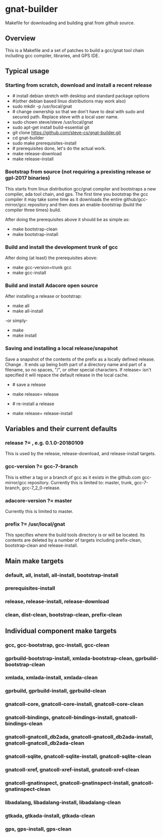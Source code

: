 # gnat-builder
Makefile for downloading and building gnat from github source.

## Overview

This is a Makefile and a set of patches to build a gcc/gnat tool chain including gcc compiler, libraries, and GPS IDE.

## Typical usage

### Starting from scratch, download and install a recent release
* \# install debian stretch with desktop and standard package options
* \#(other debian based linux distributions may work also)
* sudo mkdir -p /usr/local/gnat
* \# change ownership so that we don't have to deal with sudo and secured path. Replace steve with a local user name.
* sudo chown steve/steve /usr/local/gnat
* sudo apt-get install build-essential git
* git clone https://github.com/steve-cs/gnat-builder.git
* cd gnat-builder
* sudo make prerequisites-install
* \# prerequisites done, let's do the actual work.
* make release-download
* make release-install

### Bootstrap from source (not requiring a prexisting release or gpl-2017 binaries)

This starts from linux distribution gcc/gnat compiler and bootstraps a new compiler, ada tool chain, and gps.  The first time you bootstrap the gcc compiler it may take some time as it downloads the entire github/gcc-mirror/gcc repository and then does an enable-bootstrap (build the compiler three times) build.

After doing the prerequisites above it should be as simple as:

* make bootstrap-clean
* make bootstrap-install

### Build and install the development trunk of gcc

After doing (at least) the prerequisites above:

* make gcc-version=trunk gcc
* make gcc-install

### Build and install Adacore open source

After installing a release or bootstrap:

* make all
* make all-install

-or simply-

* make
* make install

### Saving and installing a local release/snapshot

Save a snapshot of the contents of the prefix as a locally defined release.  Change <my-release-id>.  It ends up being both part of a directory name and part of a filename, so no spaces, "/", or other special characters. If release= isn't specified it will repace the default release in the local cache.

* \# save a release
* make release=<my-release-id> release

* \# re-install a release
* make release=<my-release-id> release-install

## Variables and their current defaults

### release ?= <latest-release>, e.g. 0.1.0-20180109

This is used by the release, release-download, and release-install targets.

### gcc-version ?= gcc-7-branch

This is either a tag or a branch of gcc as it exists in the github.com gcc-mirror/gcc repository.
Currently this is limited to: master, trunk, gcc-7-branch, gcc-7_2_0-release.

### adacore-version ?= master

Currently this is limited to master.

### prefix ?= /usr/local/gnat

This specifies where the build tools directory is or will be located.  Its contents are deleted by a number of targets including prefix-clean, bootstrap-clean and release-install.

## Main make targets

### default, all, install, all-install, bootstrap-install

### prerequisites-install

### release, release-install, release-download

### clean, dist-clean, bootstrap-clean, prefix-clean

## Individual component make targets 

### gcc, gcc-bootstrap, gcc-install, gcc-clean

### gprbuild-bootstrap-install, xmlada-bootstrap-clean, gprbuild-bootstrap-clean

### xmlada, xmlada-install, xmlada-clean

### gprbuild, gprbuild-install, gprbuild-clean

### gnatcoll-core, gnatcoll-core-install, gnatcoll-core-clean

### gnatcoll-bindings, gnatcoll-bindings-install, gnatcoll-bindings-clean

### gnatcoll-gnatcoll_db2ada, gnatcoll-gnatcoll_db2ada-install, gnatcoll-gnatcoll_db2ada-clean

### gnatcoll-sqlite, gnatcoll-sqlite-install, gnatcoll-sqlite-clean

### gnatcoll-xref, gnatcoll-xref-install, gnatcoll-xref-clean

### gnatcoll-gnatinspect, gnatcoll-gnatinspect-install, gnatcoll-gnatinspect-clean

### libadalang, libadalang-install, libadalang-clean

### gtkada, gtkada-install, gtkada-clean

### gps, gps-install, gps-clean

